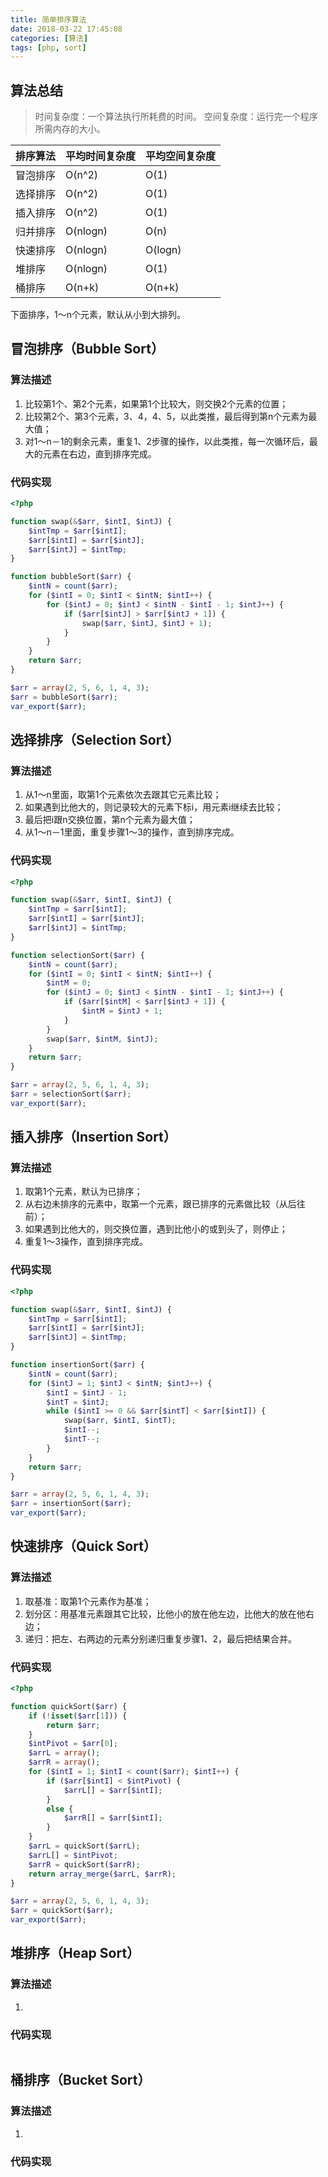 ```yaml
---
title: 简单排序算法
date: 2018-03-22 17:45:08
categories: [算法]
tags: [php, sort]
---
```


## 算法总结

> 时间复杂度：一个算法执行所耗费的时间。
> 空间复杂度：运行完一个程序所需内存的大小。

|排序算法|平均时间复杂度|平均空间复杂度|
|---|---|---|
|冒泡排序|O(n^2)|O(1)|
|选择排序|O(n^2)|O(1)|
|插入排序|O(n^2)|O(1)|
|归并排序|O(nlogn)|O(n)|
|快速排序|O(nlogn)|O(logn)|
|堆排序|O(nlogn)|O(1)|
|桶排序|O(n+k)|O(n+k)|

下面排序，1～n个元素，默认从小到大排列。

## 冒泡排序（Bubble Sort）

### 算法描述

1. 比较第1个、第2个元素，如果第1个比较大，则交换2个元素的位置；
1. 比较第2个、第3个元素，3、4，4、5，以此类推，最后得到第n个元素为最大值；
1. 对1～n－1的剩余元素，重复1、2步骤的操作，以此类推，每一次循环后，最大的元素在右边，直到排序完成。

### 代码实现

```php
<?php

function swap(&$arr, $intI, $intJ) {
    $intTmp = $arr[$intI];
    $arr[$intI] = $arr[$intJ];
    $arr[$intJ] = $intTmp;
}

function bubbleSort($arr) {
    $intN = count($arr);
    for ($intI = 0; $intI < $intN; $intI++) {
        for ($intJ = 0; $intJ < $intN - $intI - 1; $intJ++) {
            if ($arr[$intJ] > $arr[$intJ + 1]) {
                swap($arr, $intJ, $intJ + 1);
            }
        }
    }
    return $arr;
}

$arr = array(2, 5, 6, 1, 4, 3);
$arr = bubbleSort($arr);
var_export($arr);
```

## 选择排序（Selection Sort）

### 算法描述

1. 从1～n里面，取第1个元素依次去跟其它元素比较；
1. 如果遇到比他大的，则记录较大的元素下标i，用元素i继续去比较；
1. 最后把i跟n交换位置，第n个元素为最大值；
1. 从1～n－1里面，重复步骤1～3的操作，直到排序完成。

### 代码实现

```php
<?php

function swap(&$arr, $intI, $intJ) {
    $intTmp = $arr[$intI];
    $arr[$intI] = $arr[$intJ];
    $arr[$intJ] = $intTmp;
}

function selectionSort($arr) {
    $intN = count($arr);
    for ($intI = 0; $intI < $intN; $intI++) {
        $intM = 0;
        for ($intJ = 0; $intJ < $intN - $intI - 1; $intJ++) {
            if ($arr[$intM] < $arr[$intJ + 1]) {
                $intM = $intJ + 1;
            }
        }
        swap($arr, $intM, $intJ);
    }
    return $arr;
}

$arr = array(2, 5, 6, 1, 4, 3);
$arr = selectionSort($arr);
var_export($arr);
```

## 插入排序（Insertion Sort）

### 算法描述

1. 取第1个元素，默认为已排序；
1. 从右边未排序的元素中，取第一个元素，跟已排序的元素做比较（从后往前）；
1. 如果遇到比他大的，则交换位置，遇到比他小的或到头了，则停止；
1. 重复1～3操作，直到排序完成。

### 代码实现

```php
<?php

function swap(&$arr, $intI, $intJ) {
    $intTmp = $arr[$intI];
    $arr[$intI] = $arr[$intJ];
    $arr[$intJ] = $intTmp;
}

function insertionSort($arr) {
    $intN = count($arr);
    for ($intJ = 1; $intJ < $intN; $intJ++) {
        $intI = $intJ - 1;
        $intT = $intJ;
        while ($intI >= 0 && $arr[$intT] < $arr[$intI]) {
            swap($arr, $intI, $intT);
            $intI--;
            $intT--;
        }
    }
    return $arr;
}

$arr = array(2, 5, 6, 1, 4, 3);
$arr = insertionSort($arr);
var_export($arr);
```

## 快速排序（Quick Sort）

### 算法描述

1. 取基准：取第1个元素作为基准；
1. 划分区：用基准元素跟其它比较，比他小的放在他左边，比他大的放在他右边；
1. 递归：把左、右两边的元素分别递归重复步骤1、2，最后把结果合并。

### 代码实现

```php
<?php

function quickSort($arr) {
    if (!isset($arr[1])) {
        return $arr;
    }
    $intPivot = $arr[0];
    $arrL = array();
    $arrR = array();
    for ($intI = 1; $intI < count($arr); $intI++) {
        if ($arr[$intI] < $intPivot) {
            $arrL[] = $arr[$intI];
        }
        else {
            $arrR[] = $arr[$intI];
        }
    }
    $arrL = quickSort($arrL);
    $arrL[] = $intPivot;
    $arrR = quickSort($arrR);
    return array_merge($arrL, $arrR);
}

$arr = array(2, 5, 6, 1, 4, 3);
$arr = quickSort($arr);
var_export($arr);
```

## 堆排序（Heap Sort）

### 算法描述

1. 


### 代码实现

```php

```

## 桶排序（Bucket Sort）

### 算法描述

1. 


### 代码实现

```php

```
